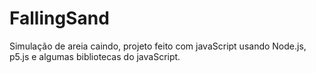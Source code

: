 # FallingSand

Simulação de areia caindo, projeto feito com javaScript usando Node.js, p5.js e algumas bibliotecas do javaScript. 
